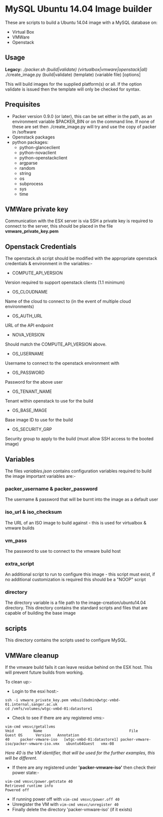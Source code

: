 # MySQL Ubuntu 14.04 Image builder

These are scripts to build a Ubuntu 14.04 image with a MySQL database on: 
- Virtual Box
- VMWare
- Openstack 

## Usage

**Legacy:** *./packer.sh (build|validate) (virtualbox|vmware|openstack|all)*  
./create_image.py (build|validate) (template) (variable file) [options]

This will build images for the supplied platform(s) or all. If the option validate is issued then the template will only be checked for syntax.

## Prequisites

- Packer version 0.9.0 (or later), this can be set either in the path, as an environment variable $PACKER_BIN or on the command line. If none of these are set then ./create_image.py will try and use the copy of packer in /software
- Openstack packages
- python packages:  
  - python-glanceclient  
  - python-novaclient  
  - python-openstackclient  
  - argparse  
  - random  
  - string  
  - os  
  - subprocess  
  - sys  
  - time  


## VMWare private key

Communication with the ESX server is via SSH a private key is required to connect to the server, this should be placed in the file **vmware_private_key.pem** 

## Openstack Credentials

The openstack.sh script should be modified with the appropriate openstack credentials & environment in the variables:-


- COMPUTE_API_VERSION

Version required to support openstack clients (1.1 minimum)

- OS_CLOUDNAME

Name of the cloud to connect to (in the event of multiple cloud environments)

- OS_AUTH_URL

URL of the API endpoint

- NOVA_VERSION

Should match the COMPUTE_API_VERSION above.

- OS_USERNAME

Username to connect to the openstack environment with

- OS_PASSWORD

Password for the above user

- OS_TENANT_NAME

Tenant within openstack to use for the build

- OS_BASE_IMAGE

Base image ID to use for the build

- OS_SECURITY_GRP

Security group to apply to the build (must allow SSH access to the booted image)

## 

## Variables

The files *variables.json* contains configuration variables required to build the image important variables are:-

### packer_username &  packer_password
The username & password that will be burnt into the image as a default user

### iso_url &  iso_checksum
The URL of an ISO image to build against - this is used for virtualbox & vmware builds

### vm_pass
The password to use to connect to the vmware build host
### extra_script
An additional script to run to configure this image - this script must exist, if no additional customization is required this should be a "NOOP" script

### directory 
The directory variable is a file path to the image-creation/ubuntu14.04 directory. This directory contains the standard scripts and files that are capable of building the base image

## scripts
This directory contains the scripts used to configure MySQL. 



## VMWare cleanup

If the vmware build fails it can leave residue behind on the ESX host. This will prevent future builds from working. 

To clean up:-

- Login to the esxi host:-
```
ssh -i vmware_private_key.pem vmbuildadmin@wtgc-vmbd-01.internal.sanger.ac.uk
cd /vmfs/volumes/wtgc-vmbd-01:datastore1
```

- Check to see if there are any registered vms:-
	
```	
vim-cmd vmsvc/getallvms
Vmid         Name                                        File                                    Guest OS      Version   Annotation
40     packer-vmware-iso   [wtgc-vmbd-01:datastore1] packer-vmware-iso/packer-vmware-iso.vmx   ubuntu64Guest   vmx-08              
```

_Here 40 is the VM identifier, that will be used for the further examples, this will be different._

- If there are any registered under **'packer-vmware-iso'** then check their power state:-

```
vim-cmd vmsvc/power.getstate 40
Retrieved runtime info
Powered off
```

- If running power off with `vim-cmd vmsvc/power.off 40` 
- Unregister the VM with `vim-cmd vmsvc/unregister 40`
- Finally delete the directory 'packer-vmware-iso' (if it exists)



